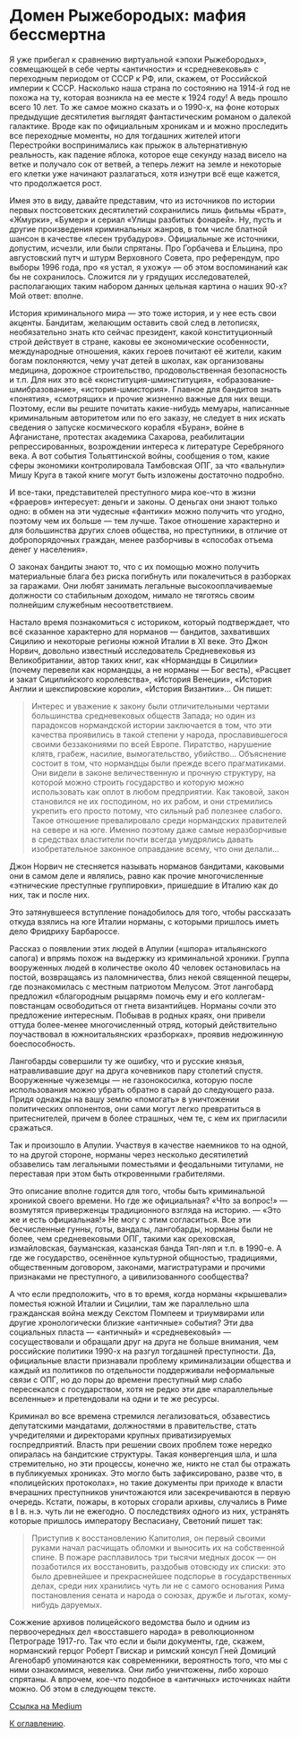 # Домен Рыжебородых: мафия бессмертна

Я уже прибегал к сравнению виртуальной «эпохи Рыжебородых», совмещающей в себе черты «античности» и «средневековья» с переходным периодом от СССР к РФ, или, скажем, от Российской империи к СССР. Насколько наша страна по состоянию на 1914-й год не похожа на ту, которая возникла на ее месте к 1924 году! А ведь прошло всего 10 лет. То же самое можно сказать и о 1990-х, на фоне которых предыдущие десятилетия выглядят фантастическим романом о далекой галактике. Вроде как по официальным хроникам и и можно проследить все переходные моменты, но для тогдашних жителей итоги Перестройки воспринимались как прыжок в альтернативную реальность, как падение яблока, которое еще секунду назад висело на ветке и получало сок от ветвей, а теперь лежит на земле и некоторые его клетки уже начинают разлагаться, хотя изнутри всё еще кажется, что продолжается рост.

Имея это в виду, давайте представим, что из источников по истории первых постсоветских десятилетий сохранились лишь фильмы «Брат», «Жмурки», «Бумер» и сериал «Улицы разбитых фонарей». Ну, пусть и другие произведения криминальных жанров, в том числе блатной шансон в качестве «песен трубадуров». Официальные же источники, допустим, исчезли, или  были спрятаны. Про Горбачева и Ельцина, про августовский путч и штурм Верховного Совета, про референдум, про выборы 1996 года, про «я устал, я ухожу» — об этом воспоминаний как бы не сохранилось. Сложится ли у грядущих исследователей, располагающих таким набором данных цельная картина о наших 90-х? Мой ответ: вполне.

История криминального мира — это тоже история, и у нее есть свои акценты. Бандитам, желающим оставить свой след в летописях, необязательно знать кто сейчас президент, какой конституционный строй действует в стране, каковы ее экономические особенности, международные отношения, каких героев почитают её жители, каким богам поклоняются, чему учат детей в школах, как организованы медицина, дорожное строительство, продовольственная безопасность и т.п. Для них это всё «конституция-шминституция», «образование-шмибразование», «история-шмистория». Главное для бандитов знать «понятия», «смотрящих» и прочие жизненно важные для них вещи. Поэтому, если вы решите почитать какие-нибудь мемуары, написанные криминальным авторитетом или по его заказу, не следует в них искать сведения о запуске космического корабля «Буран», войне в Афганистане, протестах академика Сахарова, реабилитации репрессированных, возрождении интереса к литературе Серебряного века. А вот события Тольяттинской войны, сообщения о том, какие сферы экономики контролировала Тамбовская ОПГ, за что «вальнули» Мишу Круга в такой книге могут быть изложены достаточно подробно.

И все-таки, представителей преступного мира кое-что в жизни «фраеров» интересует: деньги и законы. О деньгах они знают только одно: в обмен на эти чудесные «фантики» можно получить что угодно, поэтому чем их больше — тем лучше. Такое отношение характерно и для большинства других слоев общества, но преступники, в отличие от добропорядочных граждан, менее разборчивы в «способах отъема денег у населения».

О законах бандиты знают то, что с их помощью можно получить материальные блага без риска погибнуть или покалечиться в разборках за гаражами. Они любят занимать легальные высокооплачиваемые должности со стабильным доходом, нимало не тяготясь своим полнейшим служебным несоответствием.

Настало время познакомиться с историком, который подтверждает, что всё сказанное характерно для норманов — бандитов, захвативших Сицилию и некоторые регионы южной Италии в XI веке. Это Джон Норвич, довольно известный исследователь Средневековья из Великобритании, автор таких книг, как «Нормандцы в Сицилии» (почему перевели как нормандцы, а не норманы — Бог весть), «Расцвет и закат Сицилийского королевства», «История Венеции», «История Англии и шекспировские короли», «История Византии»… Он пишет:

> Интерес и уважение к закону были отличительными чер­тами большинства средневековых обществ Запада; но один из парадоксов нормандской истории заключается в том, что эти качества проявились в такой степени у народа, прославившегося своими беззакониями по всей Европе. Пират­ство, нарушение клятв, грабеж, насилие, вымогательство, убийство… Объяснение состоит в том, что нормандцы были прежде всего прагматиками. Они видели в законе величе­ственную и прочную структуру, на которой можно стро­ить государство и которую можно использовать как оплот в любом предприятии. Как таковой, закон становился не их господином, но их рабом, и они стремились укрепить его просто потому, что сильный раб полезнее слабого. Такое отношение превалировало среди нормандских правите­лей на севере и на юге. Именно поэтому даже самые не­разборчивые в средствах властители почти всегда умудря­лись давать изобретательное законное оправдание всему, что они делали…

Джон Норвич не стесняется называть норманов бандитами, каковыми они в самом деле и являлись, равно как прочие многочисленные «этнические преступные группировки», пришедшие в Италию как до них, так и после них.

Это затянувшееся вступление понадобилось для того, чтобы рассказать откуда взялись на юге Италии норманы, с которыми пришлось иметь дело Фридриху Барбароссе.

Рассказ о появлении этих людей в Апулии («шпора» итальянского сапога) и впрямь похож на выдержку из криминальной хроники. Группа вооруженных людей в количестве около 40 человек остановилась на постой, возвращаясь из паломничества, близ некой священной пещеры, где познакомилась с местным патриотом Мелусом. Этот лангобард предложил «благородным рыцарям» помочь ему и его коллегам-повстанцам освободиться от гнета византийцев. Норманы сочли это предложение интересным. Побывав в родных краях, они привели оттуда более-менее многочисленный отряд, который действительно поучаствовал в южноитальянских «разборках», проявив недюжинную боеспособность.

Лангобарды совершили ту же ошибку, что и русские князья, натравливавшие друг на друга кочевников пару столетий спустя. Вооруженные чужеземцы — не газонокосилка, которую после использования можно убрать обратно в сарай до следующего раза. Придя однажды на вашу землю «помогать» в уничтожении политических оппонентов, они сами могут легко превратиться в притеснителей, причем в более страшных, чем те, с кем их пригласили сражаться.

Так и произошло в Апулии. Участвуя в качестве наемников то на одной, то на другой стороне, норманы через несколько десятилетий обзавелись там легальными поместьями и феодальными титулами, не переставая при этом быть откровенными грабителями.

Это описание вполне годится для того, чтобы быть криминальной хроникой своего времени. Но где же официальная? «Что за вопрос!» — возмутятся приверженцы традиционного взгляда на историю. — «Это же и есть официальная!» Не могу с этим согласиться. Все эти бесчисленные гунны, готы, вандалы, лангобарды, норманы были не более, чем средневековыми ОПГ, такими как ореховская, измайловская, бауманская, казанская банда Тяп-ляп и т.п. в 1990-е. А где же государство, осенённое культурной общностью, традициями, общественным договором, законами, магистратурами и прочими признаками не преступного, а цивилизованного сообщества?

А что если предположить, что в то время, когда норманы «крышевали» поместья южной Италии и Сицилии, там же параллельно шла гражданская война между Секстом Помпеем и триумвирами или другие хронологически близкие «античные» события? Эти два социальных пласта — «античный» и «средневековый» — сосуществовали и обращали друг на друга не больше внимания, чем российские политики 1990-х на разгул тогдашней преступности. Да, официальные власти признавали проблему криминализации общества и каждый из политиков по отдельности поддерживали неформальные связи с ОПГ, но до поры до времени преступный мир слабо пересекался с государством, хотя не редко эти две «параллельные вселенные» и претендовали на одни и те же ресурсы.

Криминал во все времена стремился легализоваться, обзавестись депутатскими мандатами, должностями в правительстве, стать учредителями и директорами крупных приватизируемых госпредприятий. Власть при решении своих проблем тоже нередко опиралась на бандитские структуры. Такая конвергенция шла, и шла стремительно, но эти процессы, конечно же, никто не стал бы отражать в публикуемых хрониках. Это могло быть зафиксировано, разве что, в «полицейских протоколах», но такие документы при приходе к власти вчерашних преступников уничтожаются или засекречиваются в первую очередь. Кстати, пожары, в которых сгорали архивы, случались в Риме в I в. н.э. чуть ли не ежегодно. О последствиях одного из них, устранять которые пришлось императору Веспасиану, Светоний пишет так:

> Приступив к восстановлению Капитолия, он первый своими руками начал расчищать обломки и выносить их на собственной спине. В пожаре расплавилось три тысячи медных досок — он позаботился их восстановить, раздобыв отовсюду их списки: это было древнейшее и прекраснейшее подспорье в государственных делах, среди них хранились чуть ли не с самого основания Рима постановления сената и народа о союзах, дружбе и льготах, кому-нибудь даруемых.

Сожжение архивов полицейского ведомства было и одним из первоочередных дел «восставшего народа» в революционном Петрограде 1917-го. Так что если и были документы, где, скажем, норманский герцог Роберт Гвискар и римский консул Гней Домиций Агенобарб упоминаются как современники, вероятность того, что мы с ними ознакомимся, невелика. Они либо уничтожены, либо хорошо спрятаны. А впрочем, кое-что подобное в «античных» источниках найти можно. Об этом в следующем тексте.

[Ссылка на Medium](https://yababay.medium.com/%D0%B4%D0%BE%D0%BC%D0%B5%D0%BD-%D1%80%D1%8B%D0%B6%D0%B5%D0%B1%D0%BE%D1%80%D0%BE%D0%B4%D1%8B%D1%85-%D0%BC%D0%B0%D1%84%D0%B8%D1%8F-%D0%B1%D0%B5%D1%81%D1%81%D0%BC%D0%B5%D1%80%D1%82%D0%BD%D0%B0-9efea27302a8)

[К оглавлению](/#toc).